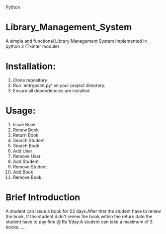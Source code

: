 Python
# Library_Management_System
A simple and functional Library Management System Implemented in python 3 (Tkinter module)
# Installation:
1. Clone repository 
2. Run `entrypoint.py' on your project directory.
3. Ensure all dependencies are installed

# Usage:
1. Issue Book
2. Renew Book
3. Return Book
4. Search Student
5. Search Book
6. Add User
7. Remove User
8. Add Student
9. Remove Student
10. Add Book
11. Remove Book

# Brief Introduction

A student can issue a book for 03 days.After that the student have to renew the book, If the student didn't renew the book within the return date the student have to pay fine @ Rs 1/day.A student can take a maximum of 3 books......


